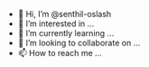 - 👋 Hi, I’m @senthil-oslash
- 👀 I’m interested in ...
- 🌱 I’m currently learning ...
- 💞️ I’m looking to collaborate on ...
- 📫 How to reach me ...

<!---
senthil-oslash/senthil-oslash is a ✨ special ✨ repository because its `README.md` (this file) appears on your GitHub profile.
You can click the Preview link to take a look at your changes.
--->
